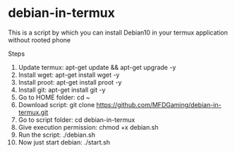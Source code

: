 # debian-in-termux
This is a script by which you can install Debian10 in your termux application without rooted phone


Steps
1. Update termux: apt-get update && apt-get upgrade -y
2. Install wget: apt-get install wget -y
3. Install proot: apt-get install proot -y
4. Install git: apt-get install git -y
5. Go to HOME folder: cd ~
6. Download script: git clone https://github.com/MFDGaming/debian-in-termux.git
7. Go to script folder: cd debian-in-termux
8. Give execution permission: chmod +x debian.sh
9. Run the script: ./debian.sh
10. Now just start debian: ./start.sh
